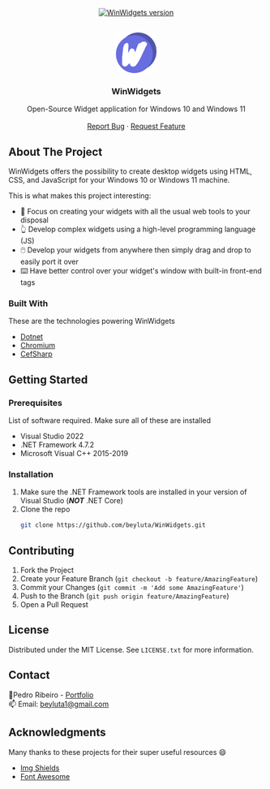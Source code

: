 <div id="top"></div>

<p align="center">
  <a href="https://github.com/beyluta/WinWidgets">
    <img src="https://img.shields.io/badge/Version-1.0.0-green" alt="WinWidgets version" />
  </a>
</p>


<!-- PROJECT LOGO -->
<br />
<div align="center">
  <a href="https://github.com/beyluta/WinWidgets">
    <img src="Assets/icon.png" alt="Logo" width="80" height="80">
  </a>

  <h3 align="center">WinWidgets</h3>

  <p align="center">
    Open-Source Widget application for Windows 10 and Windows 11
    <br />
    <br />
    <a href="https://github.com/othneildrew/Best-README-Template/issues">Report Bug</a>
    ·
    <a href="https://github.com/othneildrew/Best-README-Template/issues">Request Feature</a>
  </p>
</div>

<!-- ABOUT THE PROJECT -->
## About The Project
WinWidgets offers the possibility to create desktop widgets using HTML, CSS, and JavaScript for your Windows 10 or Windows 11 machine.

This is what makes this project interesting:
* 🧰 Focus on creating your widgets with all the usual web tools to your disposal
* 👆 Develop complex widgets using a high-level programming language (JS)
* 🖱️ Develop your widgets from anywhere then simply drag and drop to easily port it over
* ⌨️ Have better control over your widget's window with built-in front-end tags




### Built With

These are the technologies powering WinWidgets
* [Dotnet](https://dotnet.microsoft.com/en-us/)
* [Chromium](https://www.chromium.org/)
* [CefSharp](https://cefsharp.github.io/)


<!-- GETTING STARTED -->
## Getting Started

### Prerequisites

List of software required. Make sure all of these are installed
* Visual Studio 2022
* .NET Framework 4.7.2
* Microsoft Visual C++ 2015-2019

### Installation

1. Make sure the .NET Framework tools are installed in your version of Visual Studio (<b><i>NOT</i></b> .NET Core)
2. Clone the repo
   ```sh
   git clone https://github.com/beyluta/WinWidgets.git
   ```
   
<!-- CONTRIBUTING -->
## Contributing

1. Fork the Project
2. Create your Feature Branch (`git checkout -b feature/AmazingFeature`)
3. Commit your Changes (`git commit -m 'Add some AmazingFeature'`)
4. Push to the Branch (`git push origin feature/AmazingFeature`)
5. Open a Pull Request

<!-- LICENSE -->
## License

Distributed under the MIT License. See `LICENSE.txt` for more information.


<!-- CONTACT -->
## Contact

📎Pedro Ribeiro - <a href="https://pedroribeiro.site">Portfolio</a>
<br>
📫 Email: beyluta1@gmail.com


<!-- ACKNOWLEDGMENTS -->
## Acknowledgments

Many thanks to these projects for their super useful resources 😄

* [Img Shields](https://shields.io)
* [Font Awesome](https://fontawesome.com)
